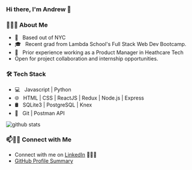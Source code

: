 ### Hi there, I'm Andrew 👋

<h3> 👨🏻‍💻 About Me </h3>

- 🍕 &nbsp; Based out of NYC
- 🎓 &nbsp; Recent grad from Lambda School's Full Stack Web Dev Bootcamp.
- 🏥 &nbsp; Prior experience working as a Product Manager in Heathcare Tech
- Open for project collaboration and internship opportunities. 

<h3>🛠 Tech Stack</h3>

- 💻 &nbsp; Javascript | Python
- 🌐 &nbsp; HTML | CSS | ReactJS | Redux | Node.js | Express
- 🛢 &nbsp; SQLite3 | PostgreSQL | Knex
- 🔧 &nbsp; Git | Postman API 


![github stats](https://github-readme-stats.vercel.app/api?username=Andrewschaer&show_icons=true)

### 📫🤝🏻 Connect with Me

 - Connect with me on [LinkedIn](https://www.linkedin.com/in/andrewschaer/) 👨🏻‍💻
 - [GitHub Profile Summary](https://profile-summary-for-github.com/user/Andrewschaer)

